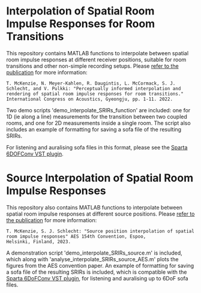 # Interpolation of Spatial Room Impulse Responses for Room Transitions

This repository contains MATLAB functions to interpolate between spatial room impulse responses at different receiver positions, suitable for room transitions and other non-simple recording setups. 
Please [refer to the publication](https://www.researchgate.net/publication/364829625_Perceptually_informed_interpolation_and_rendering_of_spatial_room_impulse_responses_for_room_transitions) for more information:
   
   ```
T. McKenzie, N. Meyer-Kahlen, R. Daugintis, L. McCormack, S. J. Schlecht, and V. Pulkki: "Perceptually informed interpolation and  
rendering of spatial room impulse responses for room transitions." International Congress on Acoustics, Gyeongju, pp. 1-11. 2022.
   ```
   
Two demo scripts 'demo_interpolate_SRIRs_function' are included: one for 1D (ie along a line) measurements for the transition between two coupled rooms, and one for 2D measurements inside a single room. The script also includes an example of formatting for saving a sofa file of the resulting SRIRs. 

For listening and auralising sofa files in this format, please see the [Sparta 6DOFConv VST plugin](https://leomccormack.github.io/sparta-site/docs/plugins/sparta-suite/#6dofconv). 

# Source Interpolation of Spatial Room Impulse Responses

This repository also contains MATLAB functions to interpolate between spatial room impulse responses at different source positions. 
Please [refer to the publication](https://www.comingsoon.com) for more information:
   
   ```
T. McKenzie, S. J. Schlecht: "Source position interpolation of spatial room impulse responses" AES 154th Convention, Espoo, 
Helsinki, Finland, 2023. 
   ```
   
A demonstration script 'demo_interpolate_SRIRs_source.m' is included, which along with 'analyse_interpolate_SRIRs_source_AES.m' plots the figures from the AES convention paper. An example of formatting for saving a sofa file of the resulting SRIRs is included, which is compatible with the [Sparta 6DoFConv VST plugin](https://leomccormack.github.io/sparta-site/docs/plugins/sparta-suite/#6dofconv), for listening and auralising up to 6DoF sofa files.
